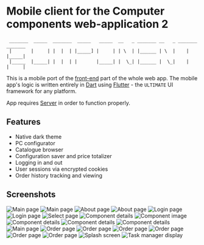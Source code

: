 
# Mobile client for the Computer components web-application 2

```
 _______  _____  _______  _____   _____  __   _ _______ __   _ _______ _______
 |       |     | |  |  | |_____] |     | | \  | |______ | \  |    |    |_____|
 |_____  |_____| |  |  | |       |_____| |  \_| |______ |  \_|    |    |     |
```

This is a mobile port of the [front-end](https://github.com/vadniks/ComputerComponentsWebApp2_front) 
part of the whole web app. The mobile app's logic is written entirely in [Dart](https://dart.dev) 
using [Flutter](https://flutter.dev) - the `ULTIMATE` UI framework for any platform.

App requires [Server](https://github.com/vadniks/ComputerComponentsWebApp2) in order to function properly.

## Features

- Native dark theme
- PC configurator
- Catalogue browser
- Configuration saver and price totalizer
- Logging in and out
- User sessions via encrypted cookies
- Order history tracking and viewing

## Screenshots

![Main page](screenshots/a.png "Main page")
![Main page](screenshots/b.png "Main page")
![About page](screenshots/c.png "About page")
![About page](screenshots/d.png "About page")
![Login page](screenshots/e.png "Login page")
![Login page](screenshots/f.png "Login page")
![Select page](screenshots/g.png "Select page")
![Component details](screenshots/h.png "Component details")
![Component image](screenshots/i.png "Component image")
![Component details](screenshots/j.png "Component details")
![Component details](screenshots/k.png "Component details")
![Component details](screenshots/l.png "Component details")
![Main page](screenshots/m.png "Main page")
![Order page](screenshots/n.png "Order page")
![Order page](screenshots/o.png "Order page")
![Order page](screenshots/p.png "Order page")
![Order page](screenshots/q.png "Order page")
![Order page](screenshots/r.png "Order page")
![Order page](screenshots/s.png "Order page")
![Splash screen](screenshots/t.png "Splash screen")
![Task manager display](screenshots/u.png "Task manager display")

